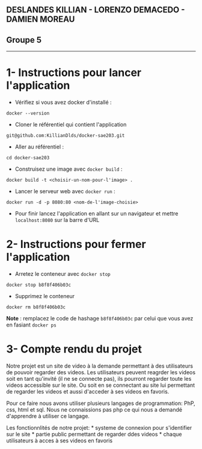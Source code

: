 ## DESLANDES KILLIAN - LORENZO DEMACEDO - DAMIEN MOREAU
## Groupe 5

------------------------------------------------------

# 1- Instructions pour lancer l'application

- Vérifiez si vous avez docker d'installé :
```shell
docker --version
```

- Cloner le référentiel qui contient l'application
```shell
git@github.com:KillianDlds/docker-sae203.git
```

- Aller au référentiel :
```shell
cd docker-sae203
```

- Construisez une image avec ```docker build``` : 
```shell
docker build -t <choisir-un-nom-pour-l'image> .
```

- Lancer le serveur web avec ```docker run``` :
```shell
docker run -d -p 8080:80 <nom-de-l'image-choisie>
```

- Pour finir lancez l'application en allant sur un navigateur et mettre ```localhost:8080``` sur la barre d'URL

# 2- Instructions pour fermer l'application

- Arretez le conteneur avec ```docker stop```
```shell
docker stop b8f8f406b03c
```

- Supprimez le conteneur 
```shell
docker rm b8f8f406b03c
```

**Note** : remplacez le code de hashage ```b8f8f406b03c``` par celui que vous avez en fasiant ```docker ps```


# 3- Compte rendu du projet 

Notre projet est un site de video à la demande permettant à des utilisateurs de pouvoir regarder des videos. Les utilisateurs peuvent reagrder les videos soit en tant qu'invité (il ne se connecte pas), ils pourront regarder toute les videos accessible sur le site. Ou soit en se connectant au site lui permettant de regarder les videos et aussi d'acceder à ses videos en favoris.

Pour ce faire nous avons utiliser plusieurs langages de programmation: PhP, css, html et sql.
Nous ne connaissions pas php ce qui nous a demandé d'apprendre à utiliser ce langage.

Les fonctionnlités de notre projet:
    * systeme de connexion pour s'identifier sur le site
    * partie public permettant de regarder ddes videos
    * chaque utilisateurs à acces à ses videos en favoris 
